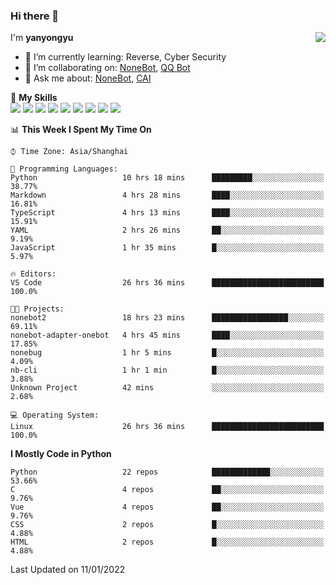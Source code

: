 ### Hi there 👋

<a href="#">
  <img align="right" src="https://github-readme-stats.vercel.app/api?username=yanyongyu&count_private=true&show_icons=true&bg_color=15,f2f7fd,E0EAFC" />
</a>

I'm **yanyongyu**

- 🌱 I’m currently learning: Reverse, Cyber Security
- 👯 I’m collaborating on: [NoneBot](https://github.com/nonebot), [QQ Bot](https://github.com/Mrs4s/go-cqhttp)
- 💬 Ask me about: [NoneBot](https://github.com/nonebot), [CAI](https://github.com/cscs181/CAI)

🌟 **My Skills**  
![](https://img.shields.io/badge/-Python-3e74a2?style=flat-square&logo=Python&logoColor=fff)
![](https://img.shields.io/badge/-Node.js-339933?style=flat-square&logo=Node.js&logoColor=fff)
![](https://img.shields.io/badge/-Vue-4fc08d?style=flat-square&logo=Vue.js&logoColor=fff)
![](https://img.shields.io/badge/-React-2d98ce?style=flat-square&logo=React&logoColor=fff)
![](https://img.shields.io/badge/-Docker-2496ED?style=flat-square&logo=Docker&logoColor=fff)
![](https://img.shields.io/badge/-Linux-000000?style=flat-square&logo=Linux&logoColor=fff)
![](https://img.shields.io/badge/-MySQL-4479A1?style=flat-square&logo=MySQL&logoColor=fff)
![](https://img.shields.io/badge/-Redis-DC382D?style=flat-square&logo=Redis&logoColor=fff)
![](https://img.shields.io/badge/-MongoDB-47A248?style=flat-square&logo=MongoDB&logoColor=fff)

<!--START_SECTION:waka-->
📊 **This Week I Spent My Time On** 

```text
⌚︎ Time Zone: Asia/Shanghai

💬 Programming Languages: 
Python                   10 hrs 18 mins      █████████░░░░░░░░░░░░░░░░   38.77% 
Markdown                 4 hrs 28 mins       ████░░░░░░░░░░░░░░░░░░░░░   16.81% 
TypeScript               4 hrs 13 mins       ████░░░░░░░░░░░░░░░░░░░░░   15.91% 
YAML                     2 hrs 26 mins       ██░░░░░░░░░░░░░░░░░░░░░░░   9.19% 
JavaScript               1 hr 35 mins        █░░░░░░░░░░░░░░░░░░░░░░░░   5.97%

🔥 Editors: 
VS Code                  26 hrs 36 mins      █████████████████████████   100.0%

🐱‍💻 Projects: 
nonebot2                 18 hrs 23 mins      █████████████████░░░░░░░░   69.11% 
nonebot-adapter-onebot   4 hrs 45 mins       ████░░░░░░░░░░░░░░░░░░░░░   17.85% 
nonebug                  1 hr 5 mins         █░░░░░░░░░░░░░░░░░░░░░░░░   4.09% 
nb-cli                   1 hr 1 min          █░░░░░░░░░░░░░░░░░░░░░░░░   3.88% 
Unknown Project          42 mins             ░░░░░░░░░░░░░░░░░░░░░░░░░   2.68%

💻 Operating System: 
Linux                    26 hrs 36 mins      █████████████████████████   100.0%

```

**I Mostly Code in Python** 

```text
Python                   22 repos            █████████████░░░░░░░░░░░░   53.66% 
C                        4 repos             ██░░░░░░░░░░░░░░░░░░░░░░░   9.76% 
Vue                      4 repos             ██░░░░░░░░░░░░░░░░░░░░░░░   9.76% 
CSS                      2 repos             █░░░░░░░░░░░░░░░░░░░░░░░░   4.88% 
HTML                     2 repos             █░░░░░░░░░░░░░░░░░░░░░░░░   4.88%

```



 Last Updated on 11/01/2022
<!--END_SECTION:waka-->
